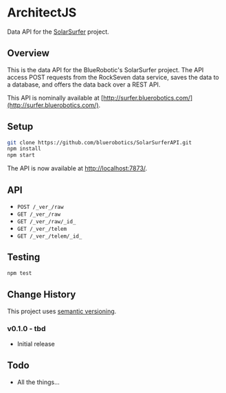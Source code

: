 # ArchitectJS

Data API for the [SolarSurfer](http://bluerobotics.com/) project.

## Overview

This is the data API for the BlueRobotic's SolarSurfer project. The API access POST requests from the RockSeven data service, saves the data to a database, and offers the data back over a REST API.

This API is nominally available at [http://surfer.bluerobotics.com/](http://surfer.bluerobotics.com/).

## Setup

```bash
git clone https://github.com/bluerobotics/SolarSurferAPI.git
npm install
npm start
```

The API is now available at [http://localhost:7873/](http://localhost:7873/).

## API

* `POST /_ver_/raw`
* `GET /_ver_/raw`
* `GET /_ver_/raw/_id_`
* `GET /_ver_/telem`
* `GET /_ver_/telem/_id_`

## Testing

```bash
npm test
```

## Change History

This project uses [semantic versioning](http://semver.org/).

### v0.1.0 - tbd

* Initial release

## Todo

* All the things...
